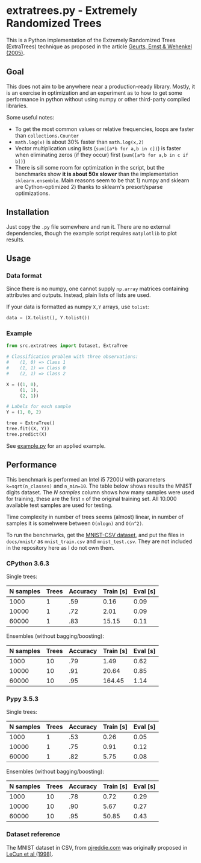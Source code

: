 # extratrees.py - Extremely Randomized Trees

This is a Python implementation of the Extremely Randomized Trees (ExtraTrees)
technique as proposed in the article
[Geurts, Ernst & Wehenkel (2005)][geurts2005].

## Goal

This does not aim to be anywhere near a production-ready library.
Mostly, it is an exercise in optimization and an experiment as to how to
get some performance in python without using numpy or other third-party compiled
libraries.

Some useful notes:

- To get the most common values or relative frequencies, loops are faster than
  `collections.Counter`
- `math.log(x)` is about 30% faster than `math.log(x,2)`
- Vector multiplication using lists (`sum([a*b for a,b in c])`) is faster when
  eliminating zeros (if they occur) first (`sum([a*b for a,b in c if b])`)
- There is sill some room for optimization in the script, but the benchmarks 
  show **it is about 50x slower** than the implementation `sklearn.ensemble`. 
  Main reasons seem to be that 1) numpy and sklearn are Cython-optimized 2)
  thanks to sklearn's presort/sparse optimizations.

## Installation

Just copy the `.py` file somewhere and run it.
There are no external dependencies, though the example script requires
`matplotlib` to plot results.

## Usage

### Data format

Since there is no numpy, one cannot supply `np.array` matrices containing
attributes and outputs. Instead, plain lists of lists are used.

If your data is formatted as numpy `X,Y` arrays, use `tolist`:

```python
data = (X.tolist(), Y.tolist())
```

### Example

```python
from src.extratrees import Dataset, ExtraTree

# Classification problem with three observations:
#    (1, 0) => Class 1
#    (1, 1) => Class 0
#    (2, 1) => Class 2

X = ((1, 0),
     (1, 1),
     (2, 1))

# Labels for each sample
Y = (1, 0, 2)

tree = ExtraTree()
tree.fit((X, Y))
tree.predict(X)
```

See [example.py](docs/example.py) for an applied example.

## Performance

This benchmark is performed an Intel i5 7200U with parameters `k=sqrt(n_classes)` 
and `n_min=10`.
The table below shows results the MNIST digits dataset.
The _N samples_ column shows how many samples were used for training, these are
the first `n` of the original training set.
All 10.000 available test samples are used for testing.

Time complexity in number of trees seems (almost) linear, in number of samples
it is somehwere between `O(nlogn)` and `O(n^2)`.

To run the benchmarks, get the [MNIST-CSV dataset][pjreddie], and put the files 
in `docs/mnist/` as `mnist_train.csv` and `mnist_test.csv`.
They are not included in the repository here as I do not own them.


### CPython 3.6.3

Single trees:

| N samples | Trees  |  Accuracy | Train [s] | Eval [s] |
|-----------|--------|-----------|-----------|----------|
|      1000 |      1 |       .59 |      0.16 |     0.09 |
|     10000 |      1 |       .72 |      2.01 |     0.09 |
|     60000 |      1 |       .83 |     15.15 |     0.11 |

Ensembles (without bagging/boosting):

| N samples | Trees  |  Accuracy | Train [s] | Eval [s] |
|-----------|--------|-----------|-----------|----------|
|      1000 |     10 |       .79 |      1.49 |     0.62 |
|     10000 |     10 |       .91 |     20.64 |     0.85 |
|     60000 |     10 |       .95 |    164.45 |     1.14 |

### Pypy 3.5.3

Single trees:

| N samples |  Trees |  Accuracy | Train [s] | Eval [s] |
|-----------|--------|-----------|-----------|----------|
|      1000 |      1 |       .53 |      0.26 |     0.05 |
|     10000 |      1 |       .75 |      0.91 |     0.12 |
|     60000 |      1 |       .82 |      5.75 |     0.08 |

Ensembles (without bagging/boosting):

| N samples | Trees  |  Accuracy | Train [s] | Eval [s] |
|-----------|--------|-----------|-----------|----------|
|      1000 |     10 |       .78 |      0.72 |     0.29 |
|     10000 |     10 |       .90 |      5.67 |     0.27 |
|     60000 |     10 |       .95 |     50.85 |     0.43 |


### Dataset reference

The MNIST dataset in CSV, from [pjreddie.com][pjreddie] was originally proposed
in [LeCun et al (1998)][lecun1998].

[lecun1998]: http://yann.lecun.com/exdb/publis/pdf/lecun-98.pdf
[geurts2005]: http://orbi.ulg.ac.be/bitstream/2268/9357/1/geurts-mlj-advance.pdf
[pjreddie]: https://pjreddie.com/projects/mnist-in-csv/
[sklearn]: http://scikit-learn.org/stable/modules/classes.html#module-sklearn.datasets
